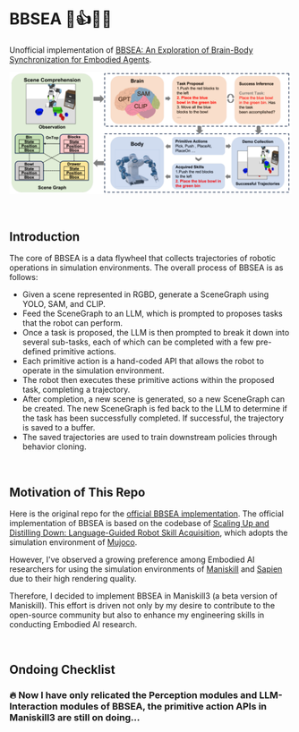 # BBSEA 👴👍👶🏻
Unofficial implementation of [BBSEA: An Exploration of Brain-Body Synchronization for Embodied Agents](https://arxiv.org/abs/2402.08212).

![BBSEA Overview](./.imgs/BBSEA_Overview.png)

<br>

## Introduction
The core of BBSEA is a data flywheel that collects trajectories of robotic operations in simulation environments. The overall process of BBSEA is as follows:
- Given a scene represented in RGBD, generate a SceneGraph using YOLO, SAM, and CLIP.
- Feed the SceneGraph to an LLM, which is prompted to proposes tasks that the robot can perform.
- Once a task is proposed, the LLM is then prompted to break it down into several sub-tasks, each of which can be completed with a few pre-defined primitive actions.
- Each primitive action is a hand-coded API that allows the robot to operate in the simulation environment.
- The robot then executes these primitive actions within the proposed task, completing a trajectory.
- After completion, a new scene is generated, so a new SceneGraph can be created. The new SceneGraph is fed back to the LLM to determine if the task has been successfully completed. If successful, the trajectory is saved to a buffer.
- The saved trajectories are used to train downstream policies through behavior cloning.

<br>

## Motivation of This Repo
Here is the original repo for the [official BBSEA implementation](https://github.com/yangsizhe/bbsea/tree/main). The official implementation of BBSEA is based on the codebase of [Scaling Up and Distilling Down: Language-Guided Robot Skill Acquisition](https://github.com/real-stanford/scalingup), which adopts the simulation environment of [Mujoco](https://mujoco.org/).

However, I've observed a growing preference among Embodied AI researchers for using the simulation environments of [Maniskill](https://maniskill.readthedocs.io/en/latest/) and [Sapien](https://sapien.ucsd.edu/) due to their high rendering quality.

Therefore, I decided to implement BBSEA in Maniskill3 (a beta version of Maniskill). This effort is driven not only by my desire to contribute to the open-source community but also to enhance my engineering skills in conducting Embodied AI research.

<br>

## Ondoing Checklist

### 🔥 Now I have only relicated the Perception modules and LLM-Interaction modules of BBSEA, the primitive action APIs in Maniskill3 are still on doing...
